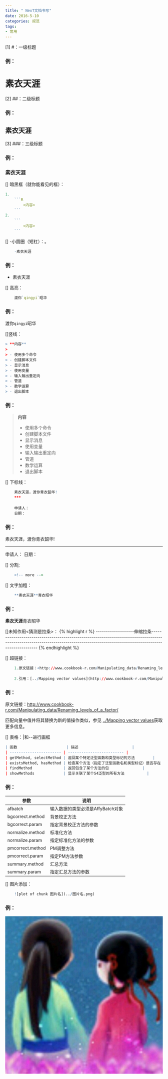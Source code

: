 ```yaml
---
title: " NexT文档书写"
date: 2016-5-10
categories: 规范
tags:
- 常用
---
```




[1] #：一级标题
### 例：

# 素衣天涯



[2] ##：二级标题
### 例：

## 素衣天涯



[3] ###：三级标题
### 例：

### 素衣天涯



[] 暗黑框（就你能看见的框）：
```R
1.
    ```R
        <内容>
    ```
2.
    ```
        <内容>
    ```
```



[] -小圆圈（短杠）：。
```R
    -素衣天涯
```
### 例：

- 素衣天涯



[] 高亮：
```R
    渡你`qingyi`昭华
```
### 例：

渡你`qingyi`昭华



[]竖线：
```R
> **内容**
>
> - 使用多个命令
> - 创建脚本文件
> - 显示消息
> - 使用变量
> - 输入输出重定向
> - 管道
> - 数学运算
> - 退出脚本
```
### 例：

> **内容**
>
> - 使用多个命令
> - 创建脚本文件
> - 显示消息
> - 使用变量
> - 输入输出重定向
> - 管道
> - 数学运算
> - 退出脚本



[] 下标线：
```R
    素衣天涯，渡你青衣韶华!
    ***

    申请人：
    日期：
```
### 例：

素衣天涯，渡你青衣韶华!

***

申请人：
日期：



[] 分割;
```R
    <!-- more -->
```



[] 文字加粗：
```R
    **素衣天涯**青衣昭华
```
### 例：

**素衣天涯**青衣昭华



[]未知作用<猜测是拉条>：
{% highlight r %}
    -------------------伸缩拉条---------------------------------------------------------------------------------------------------------------------------------------------------------------------------------
{% endhighlight %}



[] 超链接：
```R
    1.原文链接：<http://www.cookbook-r.com/Manipulating_data/Renaming_levels_of_a_factor/>

    2.引用：[../Mapping vector values](http://www.cookbook-r.com/Manipulating_data/Mapping_vector_values)
```
### 例：

原文链接：<http://www.cookbook-r.com/Manipulating_data/Renaming_levels_of_a_factor/>

匹配向量中值并将其替换为新的值操作类似，参见 [../Mapping vector values](http://www.cookbook-r.com/Manipulating_data/Mapping_vector_values)获取更多信息。



[] 表格：|和--进行画框
```R
| 函数                      | 描述                        |
| ----------------------- | ------------------------- |
| getMethod, selectMethod | 返回某个特定泛型函数和类型标记的方法        |
| existsMethod, hasMethod | 检查某个方法（指定了泛型函数名和类型标记）是否存在 |
| findMethod              | 返回包含了某个方法的包               |
| showMethods             | 显示关联了某个S4泛型的所有方法          |
```
### 例：

| 参数               | 说明                    |
| ---------------- | --------------------- |
| afbatch          | 输入数据的类型必须是AffyBatch对象 |
| bgcorrect.method | 背景校正方法                |
| bgcorrect.param  | 指定背景校正方法的参数           |
| normalize.method | 标准化方法                 |
| normalize.param  | 指定标准化方法的参数            |
| pmcorrect.method | PM调整方法                |
| pmcorrect.param  | 指定PM方法参数              |
| summary.method   | 汇总方法                  |
| summary.param    | 指定汇总方法的参数             |



[] 图片添加：
```R
    ![plot of chunk 图片名](../图片名.png)
```
### 例：

![plot of chunk avatar](/images/avatar.jpg)


